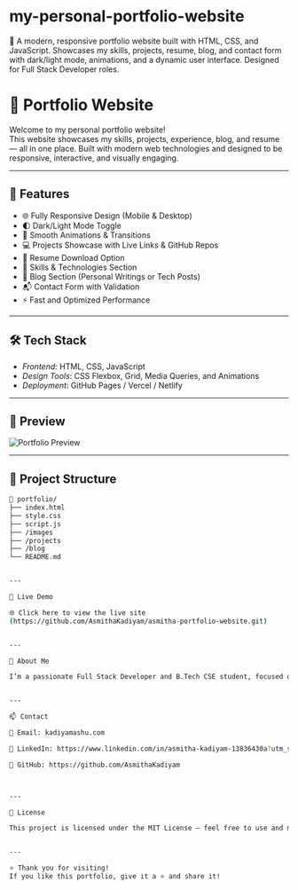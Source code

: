 # my-personal-portfolio-website
🚀 A modern, responsive portfolio website built with HTML, CSS, and JavaScript. Showcases my skills, projects, resume, blog, and contact form with dark/light mode, animations, and a dynamic user interface. Designed for Full Stack Developer roles.
# 💼 Portfolio Website

Welcome to my personal portfolio website!  
This website showcases my skills, projects, experience, blog, and resume — all in one place. Built with modern web technologies and designed to be responsive, interactive, and visually engaging.

---

## 🚀 Features

- 🌐 Fully Responsive Design (Mobile & Desktop)
- 🌓 Dark/Light Mode Toggle
- 🎨 Smooth Animations & Transitions
- 💻 Projects Showcase with Live Links & GitHub Repos
- 📄 Resume Download Option
- 🧠 Skills & Technologies Section
- 📝 Blog Section (Personal Writings or Tech Posts)
- 📬 Contact Form with Validation
- ⚡ Fast and Optimized Performance

---

## 🛠 Tech Stack

- *Frontend*: HTML, CSS, JavaScript  
- *Design Tools*: CSS Flexbox, Grid, Media Queries, and Animations  
- *Deployment*: GitHub Pages / Vercel / Netlify

---

## 📸 Preview

![Portfolio Preview](https://github.com/AsmithaKadiyam/asmitha-portfolio-website.git)  


---

## 📂 Project Structure

```bash
📁 portfolio/
├── index.html
├── style.css
├── script.js
├── /images
├── /projects
├── /blog
└── README.md


---

🔗 Live Demo

🌐 Click here to view the live site
(https://github.com/AsmithaKadiyam/asmitha-portfolio-website.git)


---

👤 About Me

I’m a passionate Full Stack Developer and B.Tech CSE student, focused on building responsive websites and web apps that provide meaningful user experiences.


---

📫 Contact

📧 Email: kadiyamashu.com

🔗 LinkedIn: https://www.linkedin.com/in/asmitha-kadiyam-13836430a?utm_source=share&utm_campaign=share_via&utm_content=profile&utm_medium=android_app

🐙 GitHub: https://github.com/AsmithaKadiyam



---

📜 License

This project is licensed under the MIT License – feel free to use and modify it for personal use.


---

⭐ Thank you for visiting!
If you like this portfolio, give it a ⭐ and share it!
